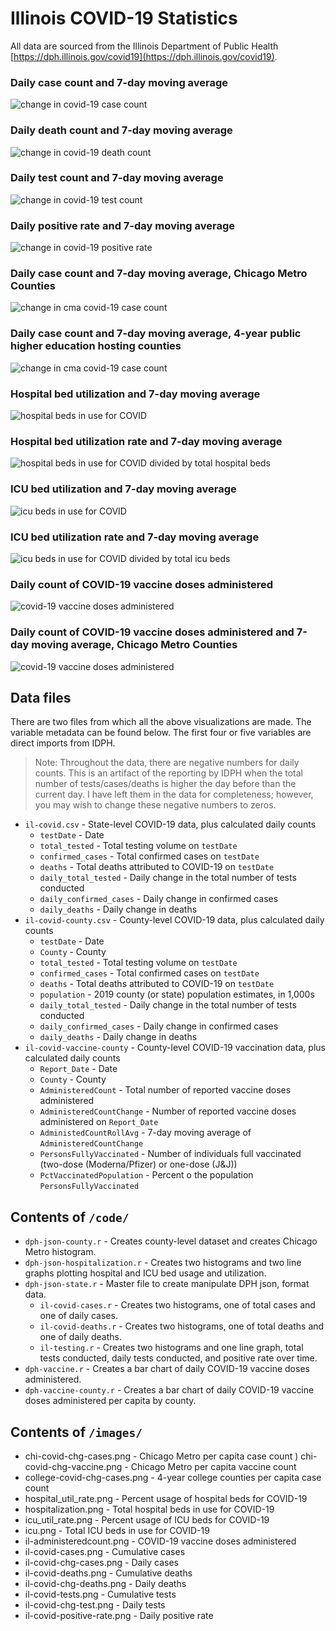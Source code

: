 # Illinois COVID-19 Statistics

All data are sourced from the Illinois Department of Public Health [https://dph.illinois.gov/covid19](https://dph.illinois.gov/covid19).

### Daily case count and 7-day moving average
![change in covid-19 case count](images/il-covid-chg-cases.png)

### Daily death count and 7-day moving average
![change in covid-19 death count](images/il-covid-chg-deaths.png)

### Daily test count and 7-day moving average
![change in covid-19 test count](images/il-covid-chg-test.png)

### Daily positive rate and 7-day moving average
![change in covid-19 positive rate](images/il-covid-positive-rate.png)

### Daily case count and 7-day moving average, Chicago Metro Counties
![change in cma covid-19 case count](images/chi-covid-chg-cases.png)

### Daily case count and 7-day moving average, 4-year public higher education hosting counties
![change in cma covid-19 case count](images/college-covid-chg-cases.png)

### Hospital bed utilization and 7-day moving average
![hospital beds in use for COVID](images/hospitalization.png)

### Hospital bed utilization rate and 7-day moving average
![hospital beds in use for COVID divided by total hospital beds](images/hospital_util_rate.png)

### ICU bed utilization and 7-day moving average
![icu beds in use for COVID](images/icu.png)

### ICU bed utilization rate and 7-day moving average
![icu beds in use for COVID divided by total icu beds](images/icu_util_rate.png)

### Daily count of COVID-19 vaccine doses administered
![covid-19 vaccine doses administered](images/il-administeredcount.png)

### Daily count of COVID-19 vaccine doses administered and 7-day moving average, Chicago Metro Counties
![covid-19 vaccine doses administered](images/chi-covid-chg-vaccine.png)

## Data files
There are two files from which all the above visualizations are made. The variable metadata can be found below. The first four or five variables are direct imports from IDPH.

> Note: Throughout the data, there are negative numbers for daily counts. This is an artifact of the reporting by IDPH when the total number of tests/cases/deaths is higher the day before than the current day. I have left them in the data for completeness; however, you may wish to change these negative numbers to zeros.

* `il-covid.csv` - State-level COVID-19 data, plus calculated daily counts
  * `testDate` - Date
  * `total_tested` - Total testing volume on `testDate`
  * `confirmed_cases`	- Total confirmed cases on `testDate`
  * `deaths` - Total deaths attributed to COVID-19 on `testDate`
  * `daily_total_tested` - Daily change in the total number of tests conducted
  * `daily_confirmed_cases`	- Daily change in confirmed cases
  * `daily_deaths` - Daily change in deaths
* `il-covid-county.csv` - County-level COVID-19 data, plus calculated daily counts
  * `testDate` - Date
  * `County` - County
  * `total_tested` - Total testing volume on `testDate`
  * `confirmed_cases`	- Total confirmed cases on `testDate`
  * `deaths` - Total deaths attributed to COVID-19 on `testDate`
  * `population` - 2019 county (or state) population estimates, in 1,000s
  * `daily_total_tested` - Daily change in the total number of tests  conducted
  * `daily_confirmed_cases`	- Daily change in confirmed cases
  * `daily_deaths` - Daily change in deaths
* `il-covid-vaccine-county` - County-level COVID-19 vaccination data, plus calculated daily counts
  * `Report_Date` - Date
  * `County` - County
  * `AdministeredCount` - Total number of reported vaccine doses administered
  * `AdministeredCountChange` - Number of reported vaccine doses administered on `Report_Date`
  * `AdministedCountRollAvg` - 7-day moving average of `AdministeredCountChange`
  * `PersonsFullyVaccinated` - Number of individuals full vaccinated (two-dose (Moderna/Pfizer) or one-dose (J&J))
  * `PctVaccinatedPopulation` - Percent o the population `PersonsFullyVaccinated`

## Contents of `/code/`
* `dph-json-county.r` - Creates county-level dataset and creates Chicago Metro histogram.
* `dph-json-hospitalization.r` - Creates two histograms and two line graphs plotting hospital and ICU bed usage and utilization.
* `dph-json-state.r` - Master file to create manipulate DPH json, format data.
  * `il-covid-cases.r` - Creates two histograms, one of total cases and one of daily cases.
  * `il-covid-deaths.r` - Creates two histograms, one of total deaths and one of daily deaths.
  * `il-testing.r` - Creates two histograms and one line graph, total tests conducted, daily tests conducted, and positive rate over time.
* `dph-vaccine.r` - Creates a bar chart of daily COVID-19 vaccine doses administered.
* `dph-vaccine-county.r` - Creates a bar chart of daily COVID-19 vaccine doses administered per capita by county.

## Contents of `/images/`
* chi-covid-chg-cases.png - Chicago Metro per capita case count
) chi-covid-chg-vaccine.png - Chicago Metro per capita vaccine count
* college-covid-chg-cases.png - 4-year college counties per capita case count
* hospital_util_rate.png - Percent usage of hospital beds for COVID-19
* hospitalization.png - Total hospital beds in use for COVID-19
* icu_util_rate.png - Percent usage of ICU beds for COVID-19
* icu.png - Total ICU beds in use for COVID-19
* il-administeredcount.png - COVID-19 vaccine doses administered
* il-covid-cases.png - Cumulative cases
* il-covid-chg-cases.png - Daily cases
* il-covid-deaths.png - Cumulative deaths
* il-covid-chg-deaths.png - Daily deaths
* il-covid-tests.png - Cumulative tests
* il-covid-chg-test.png - Daily tests
* il-covid-positive-rate.png - Daily positive rate
